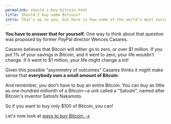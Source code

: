 ```yaml
---
permalink: should-i-buy-bitcoin.html
title: Should I buy some Bitcoin?
intro: That’s up to you, but here is how some of the world’s most successful people answer that question.
---
```


**You have to answer that for yourself.** One way to think about that question was proposed by former PayPal director Wences Casares. 

Casares believes that Bitcoin will either go to zero, or over $1 million. If you put 1% of your savings in Bitcoin, and it went to zero, your life wouldn't change. If it went to $1 million, your life might change a lot! 

Given this possible "asymmetry of outcomes" Casares thinks it might make sense that **everybody own a small amount of Bitcoin**.

And remember, you don't have to buy an entire Bitcoin. You can buy as little as one-hundred millionth of a Bitcoin—a unit called a "Satoshi", named after Bitcoin's inventor Satoshi Nakamoto. 

So if you want to buy only $100 of Bitcoin, you can! 

Let's now look at [ways to buy Bitcoin. →](/how-do-i-buy-bitcoin.html)